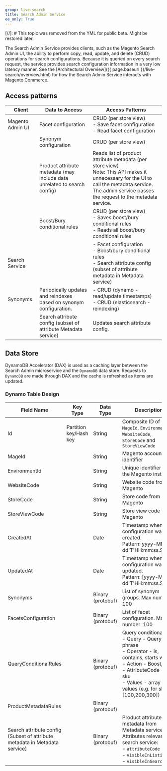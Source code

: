 ```yaml
---
group: live-search
title: Search Admin Service
ee_only: True
---
```


[//]: # This topic was removed from the YML for public beta.  Might be restored later.

The Search Admin Service provides clients, such as the Magento Search Admin UI, the ability to perform copy, read, update, and delete (CRUD) operations for search configurations. Because it is queried on every search request, the service provides search configuration information in a very low latency manner. See the [Architectural Overview]({{ page.baseurl }}/live-search/overview.html) for how the Search Admin Service interacts with Magento Commerce.

## Access patterns

|**Client**|**Data to Access**|**Access Patterns**
|---|---|---|
|Magento Admin UI| Facet configuration | CRUD (per store view)<br />- Save facet configuration<br />- Read facet configuration |
| |Synonym configuration | CRUD (per store view)|
| |Product attribute metadata (may include data unrelated to search config)| Reads list of product attribute metadata (per store view)<br />Note: This API makes it unnecessary for the UI to call the metadata service. The admin service passes the request to the metadata service.|
| |Boost/Bury conditional rules| CRUD (per store view)<br />- Saves boost/bury conditional rules<br />- Reads all boost/bury conditional rules
|Search Service ||- Facet configuration<br />- Boost/bury conditional rules<br />- Search attribute config (subset of attribute metadata in Metadata service)|
|Synonyms|Periodically updates and reindexes based on synonym configuration.|- CRUD (dynamo - read/update timestamps)<br />- CRUD (elasticsearch -  reindexing)
| | Search attribute config (subset of attribute Metadata service)| Updates search attribute config.|

## Data Store

DynamoDB Accelerator (DAX) is used as a caching layer between the Search Admin microservice and the `DynamoDB` data store. Requests to `DynamoDB` are made through DAX and the cache is refreshed as items are updated.

### Dynamo Table Design

|**Field Name**|**Key Type**|**Data Type**|**Description**|
|---|---|---|---|
|Id|Partition key/Hash key|String|Composite ID of `MageId`, `EnvironmentId`, `WebsiteCode`, `StoreCode` and `StoreViewCode`|
|MageId||String|Magento account identifier|
|EnvironmentId||String|Unique identifier of the Magento instance|
|WebsiteCode||String|Website code from Magento|
|StoreCode||String|Store code from Magento|
|StoreViewCode||String|Store view code from Magento|
|CreatedAt||Date|Timestamp when the configuration was created.<br />Pattern: yyyy-MM-dd'T'HH:mm:ss.SSS'Z'|
|UpdatedAt||Date|Timestamp when the configuration was last updated.<br />Pattern: [yyyy-MM-dd'T'HH:mm:ss.SSS'Z'|
|Synonyms||Binary (protobuf)|List of synonym groups. Max number: 100|
|FacetsConfiguration||Binary (protobuf)|List of facet configuration. Max number: 100|
|QueryConditionalRules||Binary (protobuf)|Query conditional rule <br />- Query - Query phrase<br />- Operator - is, contains, starts with<br />- Action - Boost, Bury<br />- AttributeCode - e.g. sku<br />- Values - array of values (e.g. for skus: [100,200,300]) |
|ProductMetadataRules||Binary (protobuf)||
|Search attribute config<br />(Subset of attribute metadata in Metadata service)||Binary (protobuf)|Product attribute metadata from Metadata service <br />Attributes relevant for search service:<br />- `attributeCode`<br />- `visibleInListing`<br />- `visibleInSearch`|
